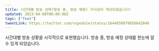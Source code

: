 ```yaml
---
title: 시간대별 방송 상태(방송 중, 방송 예정) 가시성이 개선되었습니다!
updated: 2023-04-08T00:00:00Z
tags: ["feat"]
tweetLink: https://twitter.com/vspodule/status/1644650979856642049
---
```


시간대별 방송 상황을 시각적으로 표현했습니다. 방송 중, 방송 예정 상태를 한눈에 알 수 있게 되었습니다.